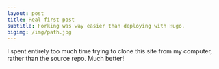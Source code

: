 ```yaml
---
layout: post
title: Real first post  
subtitle: Forking was way easier than deploying with Hugo.
bigimg: /img/path.jpg
---
```


I spent entirely too much time trying to clone this site from my computer, rather than the source repo.   Much better!
